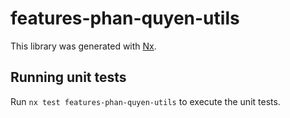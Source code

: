 # features-phan-quyen-utils

This library was generated with [Nx](https://nx.dev).

## Running unit tests

Run `nx test features-phan-quyen-utils` to execute the unit tests.
